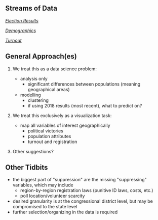 ## Streams of Data

[*Election Results*](https://electionlab.mit.edu/data)

[*Demographics*](https://www.census.gov/data/tables/time-series/demo/voting-and-registration/congressional-voting-tables.html)

[*Turnout*](https://www.census.gov/data/tables/time-series/demo/voting-and-registration/p20-583.html)

## General Approach(es)

1. We treat this as a data science problem:
    * analysis only
        - significant differences between populations (meaning geographical areas)
    * modelling
        - clustering 
        - if using 2018 results (most recent), what to predict on?

2. We treat this exclusively as a visualization task: 
    * map all variables of interest geographically
        - political victories
        - population attributes
        - turnout and registration

3. Other suggestions? 

## Other Tidbits

- the biggest part of "suppression" are the missing "suppressing" variables, which may include
    * region-by-region registration laws (punitive ID laws, costs, etc.)
    * poll location/volunteer scarcity 
- desired granularity is at the congressional district level, but may be compromised to the state level
- further selection/organizing in the data is required







